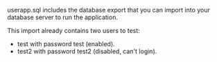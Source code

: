 userapp.sql includes the database export that you can import into your database server to run the application.

This import already contains two users to test:
  - test with password test (enabled).
  - test2 with password test2 (disabled, can't login).